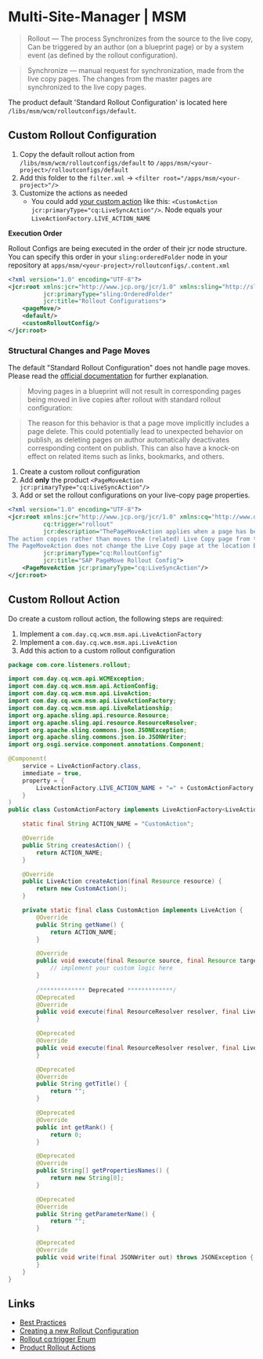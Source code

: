 # Multi-Site-Manager | MSM

> Rollout — The process Synchronizes from the source to the live copy, Can be triggered by an author (on a blueprint
> page) or by a system event (as defined by the rollout configuration).

> Synchronize — manual request for synchronization, made from the live copy pages. The changes from the master pages are
> synchronized to the live copy pages.

The product default 'Standard Rollout Configuration' is located here `/libs/msm/wcm/rolloutconfigs/default`.

## Custom Rollout Configuration

1. Copy the default rollout action from `/libs/msm/wcm/rolloutconfigs/default` to
   `/apps/msm/<your-project>/rolloutconfigs/default`
2. Add this folder to the `filter.xml` -> `<filter root="/apps/msm/<your-project>"/>`
3. Customize the actions as needed
    - You could add [your custom action](#custom-rollout-action) like this:
      `<CustomAction jcr:primaryType="cq:LiveSyncAction"/>`. Node equals your `LiveActionFactory.LIVE_ACTION_NAME`

**Execution Order**

Rollout Configs are being executed in the order of their jcr node structure.
You can specify this order in your `sling:orderedFolder` node in your repository at
`apps/msm/<your-project>/rolloutconfigs/.content.xml`

```xml title="apps/msm/<your-project>/rolloutconfigs/.content.xml"
<?xml version="1.0" encoding="UTF-8"?>
<jcr:root xmlns:jcr="http://www.jcp.org/jcr/1.0" xmlns:sling="http://sling.apache.org/jcr/sling/1.0"
          jcr:primaryType="sling:OrderedFolder"
          jcr:title="Rollout Configurations">
    <pageMove/>
    <default/>
    <customRolloutConfig/>
</jcr:root>
```

### Structural Changes and Page Moves

The default "Standard Rollout Configuration" does not handle page moves.
Please read
the [official documentation](https://experienceleague.adobe.com/en/docs/experience-manager-65/content/sites/administering/introduction/msm-best-practices#structure-changes-and-rollouts)
for further explanation.

> Moving pages in a blueprint will not result in corresponding pages being moved in live copies after rollout with
> standard rollout configuration:

> The reason for this behavior is that a page move implicitly includes a page delete. This could potentially lead to
> unexpected behavior on publish, as deleting pages on author automatically deactivates corresponding content on publish.
> This can also have a knock-on effect on related items such as links, bookmarks, and others.

1. Create a custom rollout configuration
2. Add **only** the product `<PageMoveAction jcr:primaryType="cq:LiveSyncAction"/>`
3. Add or set the rollout configurations on your live-copy page properties.

```xml title="/apps/msm/sap/rolloutconfigs/pageMove"
<?xml version="1.0" encoding="UTF-8"?>
<jcr:root xmlns:jcr="http://www.jcp.org/jcr/1.0" xmlns:cq="http://www.day.com/jcr/cq/1.0"
          cq:trigger="rollout"
          jcr:description="ThePageMoveAction applies when a page has been moved in the blueprint.
The action copies rather than moves the (related) Live Copy page from the location before the move to the location after.
The PageMoveAction does not change the Live Copy page at the location before the move. Therefore, for consecutive rollout configurations it has the status of a live relationship without a blueprint."
          jcr:primaryType="cq:RolloutConfig"
          jcr:title="SAP PageMove Rollout Config">
    <PageMoveAction jcr:primaryType="cq:LiveSyncAction"/>
</jcr:root>
```

## Custom Rollout Action

Do create a custom rollout action, the following steps are required:

1. Implement a `com.day.cq.wcm.msm.api.LiveActionFactory`
2. Implement a `com.day.cq.wcm.msm.api.LiveAction`
3. Add this action to a custom rollout configuration

```java title="core/src/main/java/com/core/listeners/rollout/CustomActionFactory.java"
package com.core.listeners.rollout;

import com.day.cq.wcm.api.WCMException;
import com.day.cq.wcm.msm.api.ActionConfig;
import com.day.cq.wcm.msm.api.LiveAction;
import com.day.cq.wcm.msm.api.LiveActionFactory;
import com.day.cq.wcm.msm.api.LiveRelationship;
import org.apache.sling.api.resource.Resource;
import org.apache.sling.api.resource.ResourceResolver;
import org.apache.sling.commons.json.JSONException;
import org.apache.sling.commons.json.io.JSONWriter;
import org.osgi.service.component.annotations.Component;

@Component(
    service = LiveActionFactory.class,
    immediate = true,
    property = {
        LiveActionFactory.LIVE_ACTION_NAME + "=" + CustomActionFactory.ACTION_NAME,
    }
)
public class CustomActionFactory implements LiveActionFactory<LiveAction> {

    static final String ACTION_NAME = "CustomAction";

    @Override
    public String createsAction() {
        return ACTION_NAME;
    }

    @Override
    public LiveAction createAction(final Resource resource) {
        return new CustomAction();
    }

    private static final class CustomAction implements LiveAction {
        @Override
        public String getName() {
            return ACTION_NAME;
        }

        @Override
        public void execute(final Resource source, final Resource target, final LiveRelationship relation, final boolean autoSave, final boolean isResetRollout) throws WCMException {
            // implement your custom logic here
        }
        
        /************* Deprecated *************/
        @Deprecated
        @Override
        public void execute(final ResourceResolver resolver, final LiveRelationship relation, final ActionConfig config, final boolean autoSave) throws WCMException {
        }

        @Deprecated
        @Override
        public void execute(final ResourceResolver resolver, final LiveRelationship relation, final ActionConfig config, final boolean autoSave, final boolean isResetRollout) throws WCMException {
        }

        @Deprecated
        @Override
        public String getTitle() {
            return "";
        }

        @Deprecated
        @Override
        public int getRank() {
            return 0;
        }

        @Deprecated
        @Override
        public String[] getPropertiesNames() {
            return new String[0];
        }

        @Deprecated
        @Override
        public String getParameterName() {
            return "";
        }

        @Deprecated
        @Override
        public void write(final JSONWriter out) throws JSONException {
        }
    }
}
```

## Links

- [Best Practices](https://experienceleague.adobe.com/en/docs/experience-manager-65/content/sites/administering/introduction/msm-best-practices)
- [Creating a new Rollout Configuration](https://experienceleague.adobe.com/en/docs/experience-manager-cloud-service/content/implementing/configuring-and-extending/msm#creating-a-new-rollout-configuration)
- [Rollout cq:trigger Enum](https://developer.adobe.com/experience-manager/reference-materials/6-5/javadoc/com/day/cq/wcm/msm/api/RolloutManager.Trigger.html)
- [Product Rollout Actions](https://experienceleague.adobe.com/en/docs/experience-manager-cloud-service/content/sites/administering/reusing-content/msm/live-copy-sync-config#synchronization-actions)
